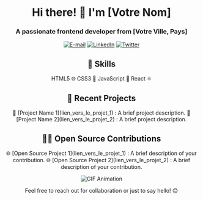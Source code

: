 <h1 align="center">Hi there! 👋 I'm [Votre Nom]</h1>
<h3 align="center">A passionate frontend developer from [Votre Ville, Pays]</h3>

<p align="center">
  <a href="mailto:your@email.com"><img src="https://img.shields.io/badge/Email-%23D14836.svg?&style=for-the-badge&logo=gmail&logoColor=white" alt="E-mail"></a>
  <a href="https://www.linkedin.com/in/votre-profil-linkedin/"><img src="https://img.shields.io/badge/LinkedIn-%230077B5.svg?&style=for-the-badge&logo=linkedin&logoColor=white" alt="LinkedIn"></a>
  <a href="https://twitter.com/votre_compte_twitter"><img src="https://img.shields.io/badge/Twitter-%231DA1F2.svg?&style=for-the-badge&logo=twitter&logoColor=white" alt="Twitter"></a>
</p>

<h2 align="center">🚀 Skills</h2>

<p align="center">
  <!-- Ajoutez ici vos compétences avec des emojis -->
  HTML5 🌐 CSS3 💅 JavaScript 🔧 React ⚛️
</p>

<h2 align="center">🌟 Recent Projects</h2>

<p align="center">
  <!-- Ajoutez ici vos projets récents avec des emojis -->
  📂 [Project Name 1](lien_vers_le_projet_1) : A brief project description.
  📂 [Project Name 2](lien_vers_le_projet_2) : A brief project description.
</p>

<h2 align="center">👨‍💻 Open Source Contributions</h2>

<p align="center">
  <!-- Ajoutez ici vos contributions open source avec des emojis -->
  🌐 [Open Source Project 1](lien_vers_le_projet_1) : A brief description of your contribution.
  🌐 [Open Source Project 2](lien_vers_le_projet_2) : A brief description of your contribution.
</p>

<p align="center">
  <img src="lien_vers_votre_animation.gif" alt="GIF Animation">
</p>

<p align="center">Feel free to reach out for collaboration or just to say hello! 😊</p>
